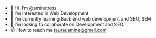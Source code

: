 - 👋 Hi, I’m @aminetress
- 👀 I’m interested in Web Development
- 🌱 I’m currently learning Back end web development and SEO, SEM
- 💞️ I’m looking to collaborate on Development and SEO..
- 📫 How to reach me taurauamine@gmail.com

<!---
aminetress/aminetress is a ✨ special ✨ repository because its `README.md` (this file) appears on your GitHub profile.
You can click the Preview link to take a look at your changes.
--->
